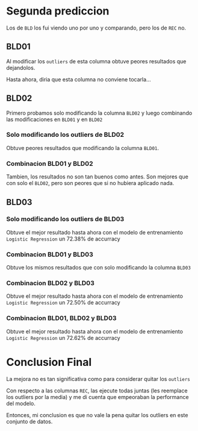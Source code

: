 # Segunda prediccion
Los de `BLD` los fui viendo uno por uno y comparando, pero los de `REC` no.

## BLD01

Al modificar los `outliers` de esta columna obtuve peores resultados que dejandolos.

Hasta ahora, diria que esta columna no conviene tocarla...

## BLD02

Primero probamos solo modificando la columna `BLD02` y luego combinando las modificaciones en `BLD01` y en `BLD02`

### Solo modificando los outliers de BLD02

Obtuve peores resultados que modificando la columna `BLD01`.

### Combinacion BLD01 y BLD02

Tambien, los resultados no son tan buenos como antes. Son mejores que con solo el `BLD02`, pero son peores que si no hubiera aplicado nada.

## BLD03

### Solo modificando los outliers de BLD03

Obtuve el mejor resultado hasta ahora con el modelo de entrenamiento `Logistic Regression` un 72.38% de accurracy

### Combinacion BLD01 y BLD03

Obtuve los mismos resultados que con solo modificando la columna `BLD03`

### Combinacion BLD02 y BLD03

Obtuve el mejor resultado hasta ahora con el modelo de entrenamiento `Logistic Regression` un 72.50% de accurracy

### Combinacion BLD01, BLD02 y BLD03

Obtuve el mejor resultado hasta ahora con el modelo de entrenamiento `Logistic Regression` un 72.62% de accurracy

# Conclusion Final
La mejora no es tan significativa como para considerar quitar los `outliers`

Con respecto a las columnas `REC`, las ejecute todas juntas (les reemplace los outliers por la media) y me di cuenta que empeoraban la performance del modelo.

Entonces, mi conclusion es que no vale la pena quitar los outliers en este conjunto de datos.